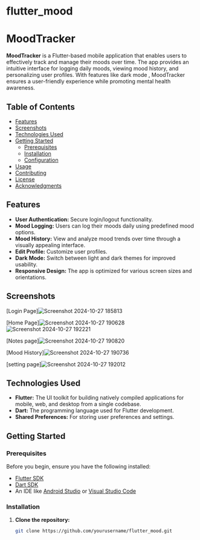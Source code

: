 # flutter_mood

# MoodTracker

**MoodTracker** is a Flutter-based mobile application that enables users to effectively track and manage their moods over time. The app provides an intuitive interface for logging daily moods, viewing mood history, and personalizing user profiles. With features like dark mode , MoodTracker ensures a user-friendly experience while promoting mental health awareness.

## Table of Contents

- [Features](#features)
- [Screenshots](#screenshots)
- [Technologies Used](#technologies-used)
- [Getting Started](#getting-started)
  - [Prerequisites](#prerequisites)
  - [Installation](#installation)
  - [Configuration](#configuration)
- [Usage](#usage)
- [Contributing](#contributing)
- [License](#license)
- [Acknowledgments](#acknowledgments)

## Features

- **User Authentication:** Secure login/logout functionality.
- **Mood Logging:** Users can log their moods daily using predefined mood options.
- **Mood History:** View and analyze mood trends over time through a visually appealing interface.
- **Edit Profile:** Customize user profiles.
- **Dark Mode:** Switch between light and dark themes for improved usability.
- **Responsive Design:** The app is optimized for various screen sizes and orientations.

## Screenshots

[Login Page]![Screenshot 2024-10-27 185813](https://github.com/user-attachments/assets/27d59564-3341-4c3b-b1f7-d6dd4a519e69)

[Home Page]![Screenshot 2024-10-27 190628](https://github.com/user-attachments/assets/a7a1757e-3952-4fa1-a699-e725fedf15b8)
      ![Screenshot 2024-10-27 192221](https://github.com/user-attachments/assets/b320bbe5-e606-468b-ae69-1d6ba849313e)


[Notes page]![Screenshot 2024-10-27 190820](https://github.com/user-attachments/assets/03a43184-e98d-46e0-b967-bcc262b9acd8)

[Mood History]![Screenshot 2024-10-27 190736](https://github.com/user-attachments/assets/abf9a6a3-1287-4eef-9fe6-f1185486465c)

[setting page]![Screenshot 2024-10-27 192012](https://github.com/user-attachments/assets/9f102253-3d91-44eb-b486-28fc1217335e)



## Technologies Used

- **Flutter:** The UI toolkit for building natively compiled applications for mobile, web, and desktop from a single codebase.
- **Dart:** The programming language used for Flutter development.
- **Shared Preferences:** For storing user preferences and settings.

## Getting Started

### Prerequisites

Before you begin, ensure you have the following installed:

- [Flutter SDK](https://flutter.dev/docs/get-started/install)
- [Dart SDK](https://dart.dev/get-dart)
- An IDE like [Android Studio](https://developer.android.com/studio) or [Visual Studio Code](https://code.visualstudio.com/)

### Installation

1. **Clone the repository:**
   ```bash
   git clone https://github.com/yourusername/flutter_mood.git

